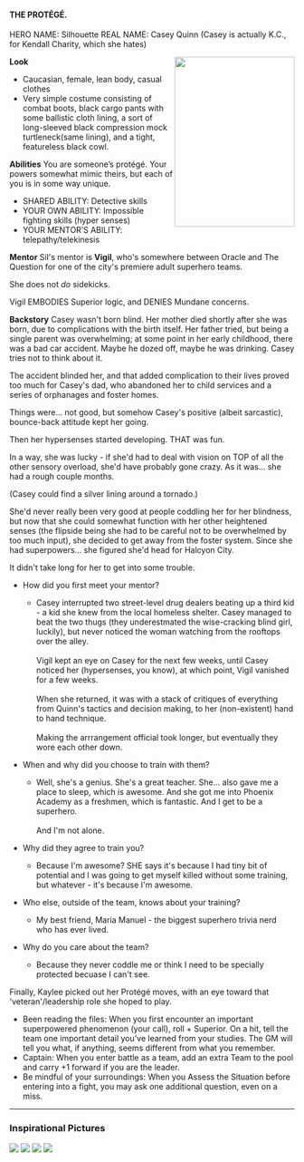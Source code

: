 #### THE PROTÉGÉ.
HERO NAME: Silhouette
REAL NAME: Casey Quinn (Casey is actually K.C., for Kendall Charity, which she hates)

**Look** <a href="http://randomaverage.com/wp/wp-content/uploads/2018/11/bce4a1ba-6f0e-48c4-88e0-a14acb196b7c.jpg"><img src="http://randomaverage.com/wp/wp-content/uploads/2018/11/bce4a1ba-6f0e-48c4-88e0-a14acb196b7c-212x300.jpg" alt="" width="212" height="300" align="right" /></a>
* Caucasian, female, lean body, casual clothes 
* Very simple costume consisting of combat boots, black cargo pants with some ballistic cloth lining, a sort of long-sleeved black compression mock turtleneck(same lining), and a tight, featureless black cowl.

**Abilities**
You are someone’s protégé. Your powers somewhat mimic theirs, but each of you is in some way unique.

* SHARED ABILITY: Detective skills
* YOUR OWN ABILITY: Impossible fighting skills (hyper senses)
* YOUR MENTOR’S ABILITY: telepathy/telekinesis

**Mentor**
Sil's mentor is **Vigil**, who's somewhere between Oracle and The Question for one of the city's premiere adult superhero teams. 

She does not *do* sidekicks.

Vigil EMBODIES Superior logic, and DENIES Mundane concerns.

**Backstory**
Casey wasn't born blind. Her mother died shortly after she was born, due to complications with the birth itself. Her father tried, but being a single parent was overwhelming; at some point in her early childhood, there was a bad car accident. Maybe he dozed off, maybe he was drinking. Casey tries not to think about it.

The accident blinded her, and that added complication to their lives proved too much for Casey's dad, who abandoned her to child services and a series of orphanages and foster homes.

Things were... not good, but somehow Casey's positive (albeit sarcastic), bounce-back attitude kept her going.

Then her hypersenses started developing. THAT was fun.

In a way, she was lucky - if she'd had to deal with vision on TOP of all the other sensory overload, she'd have probably gone crazy. As it was... she had a rough couple months.

(Casey could find a silver lining around a tornado.)

She'd never really been very good at people coddling her for her blindness, but now that she could somewhat function with her other heightened senses (the flipside being she had to be careful not to be overwhelmed by too much input), she decided to get away from the foster system. Since she had superpowers... she figured she'd head for Halcyon City.

It didn't take long for her to get into some trouble.

* How did you first meet your mentor?
    * Casey interrupted two street-level drug dealers beating up a third kid - a kid she knew from the local homeless shelter. Casey managed to beat the two thugs (they underestmated the wise-cracking blind girl, luckily), but never noticed the woman watching from the rooftops over the alley.<Br><Br>Vigil kept an eye on Casey for the next few weeks, until Casey noticed her (hypersenses, you know), at which point, Vigil vanished for a few weeks.<Br><Br>When she returned, it was with a stack of critiques of everything from Quinn's tactics and decision making, to her (non-existent) hand to hand technique.<Br><Br>Making the arrrangement official took longer, but eventually they wore each other down.

* When and why did you choose to train with them?
    * Well, she's a genius. She's a great teacher. She... also gave me a place to sleep, which is awesome. And she got me into Phoenix Academy as a freshmen, which is fantastic. And I get to be a superhero.<Br><Br>And I'm not alone.

* Why did they agree to train you?
    * Because I'm awesome? SHE says it's because I had tiny bit of potential and I was going to get myself killed without some training, but whatever - it's because I'm awesome.

* Who else, outside of the team, knows about your training?
    * My best friend, Maria Manuel - the biggest superhero trivia nerd who has ever lived.

* Why do you care about the team?
    * Because they never coddle me or think I need to be specially protected becuase I can't see.

Finally, Kaylee picked out her Protégé moves, with an eye toward that 'veteran'/leadership role she hoped to play.

* Been reading the files: When you first encounter an important superpowered phenomenon (your call), roll + Superior. On a hit, tell the team one important detail you’ve learned from your studies. The GM will tell you what, if anything, seems different from what you remember.  
* Captain: When you enter battle as a team, add an extra Team to the pool and carry +1 forward if you are the leader.  
* Be mindful of your surroundings: When you Assess the Situation before entering into a fight, you may ask one additional question, even on a miss.

-----

### Inspirational Pictures

![](img/sil_cosplay02.jpg)
![](img/sil_cosplay03.jpg)
![](img/sil_cosplay04.jpg)
![](img/Sil_cosplay01.jpg)

